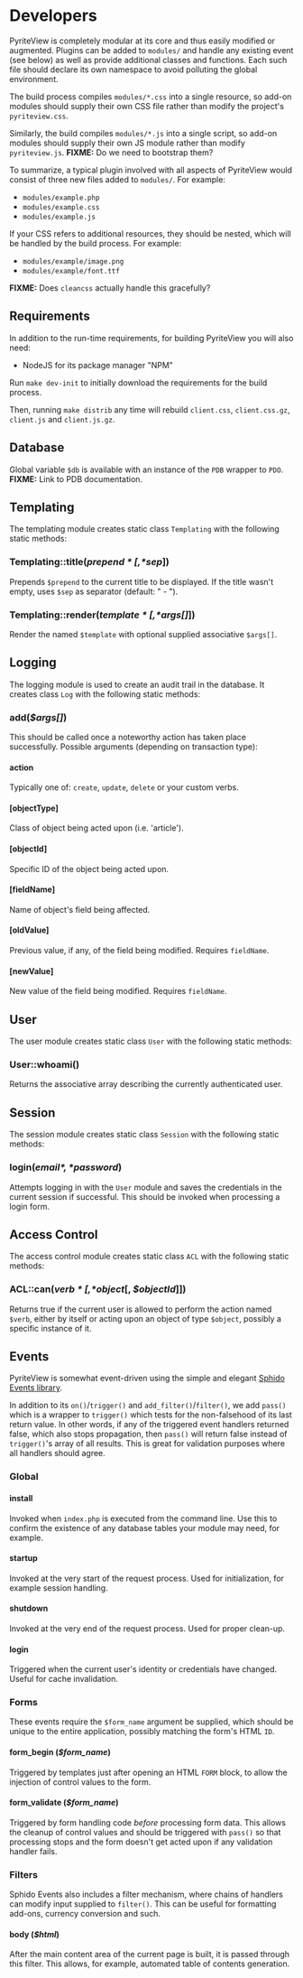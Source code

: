 # Developers

PyriteView is completely modular at its core and thus easily modified or augmented.  Plugins can be added to `modules/` and handle any existing event (see below) as well as provide additional classes and functions.  Each such file should declare its own namespace to avoid polluting the global environment.

The build process compiles `modules/*.css` into a single resource, so add-on modules should supply their own CSS file rather than modify the project's `pyriteview.css`.

Similarly, the build compiles `modules/*.js` into a single script, so add-on modules should supply their own JS module rather than modify `pyriteview.js`. **FIXME:** Do we need to bootstrap them?

To summarize, a typical plugin involved with all aspects of PyriteView would consist of three new files added to `modules/`.  For example:

* `modules/example.php`
* `modules/example.css`
* `modules/example.js`

If your CSS refers to additional resources, they should be nested, which will be handled by the build process.  For example:

* `modules/example/image.png`
* `modules/example/font.ttf`

**FIXME:** Does `cleancss` actually handle this gracefully?

## Requirements

In addition to the run-time requirements, for building PyriteView you will also need:

* NodeJS for its package manager "NPM"

Run `make dev-init` to initially download the requirements for the build process.

Then, running `make distrib` any time will rebuild `client.css`, `client.css.gz`, `client.js` and `client.js.gz`.

## Database

Global variable `$db` is available with an instance of the `PDB` wrapper to `PDO`.  **FIXME:** Link to PDB documentation.

## Templating

The templating module creates static class `Templating` with the following static methods:

### Templating::title(*$prepend*[, *$sep*])

Prepends `$prepend` to the current title to be displayed.  If the title wasn't empty, uses `$sep` as separator (default: " - ").

### Templating::render(*$template*[, *$args[]*])

Render the named `$template` with optional supplied associative `$args[]`.

## Logging

The logging module is used to create an audit trail in the database.  It creates class `Log` with the following static methods:

### add(*$args[]*)

This should be called once a noteworthy action has taken place successfully.  Possible arguments (depending on transaction type):

#### action

Typically one of: `create`, `update`, `delete` or your custom verbs.

#### [objectType]

Class of object being acted upon (i.e. 'article').

#### [objectId]

Specific ID of the object being acted upon.

#### [fieldName]

Name of object's field being affected.

#### [oldValue]

Previous value, if any, of the field being modified.  Requires `fieldName`.

#### [newValue]

New value of the field being modified.  Requires `fieldName`.

## User

The user module creates static class `User` with the following static methods:

### User::whoami()

Returns the associative array describing the currently authenticated user.

## Session

The session module creates static class `Session` with the following static methods:

### login(*$email*, *$password*)

Attempts logging in with the `User` module and saves the credentials in the current session if successful.  This should be invoked when processing a login form.

## Access Control

The access control module creates static class `ACL` with the following static methods:

### ACL::can(*$verb*[, *$object*[, *$objectId*]])

Returns true if the current user is allowed to perform the action named `$verb`, either by itself or acting upon an object of type `$object`, possibly a specific instance of it.

## Events

PyriteView is somewhat event-driven using the simple and elegant [Sphido Events library](https://github.com/sphido/events).

In addition to its `on()`/`trigger()` and `add_filter()`/`filter()`, we add `pass()` which is a wrapper to `trigger()` which tests for the non-falsehood of its last return value.  In other words, if any of the triggered event handlers returned false, which also stops propagation, then `pass()` will return false instead of `trigger()`'s array of all results.  This is great for validation purposes where all handlers should agree.

### Global

#### install

Invoked when `index.php` is executed from the command line.  Use this to confirm the existence of any database tables your module may need, for example.

#### startup

Invoked at the very start of the request process.  Used for initialization, for example session handling.

#### shutdown

Invoked at the very end of the request process.  Used for proper clean-up.

#### login

Triggered when the current user's identity or credentials have changed.  Useful for cache invalidation.

### Forms

These events require the `$form_name` argument be supplied, which should be unique to the entire application, possibly matching the form's HTML `ID`.

#### form_begin (*$form_name*)

Triggered by templates just after opening an HTML `FORM` block, to allow the injection of control values to the form.

#### form_validate (*$form_name*)

Triggered by form handling code *before* processing form data.  This allows the cleanup of control values and should be triggered with `pass()` so that processing stops and the form doesn't get acted upon if any validation handler fails.

### Filters

Sphido Events also includes a filter mechanism, where chains of handlers can modify input supplied to `filter()`.  This can be useful for formatting add-ons, currency conversion and such.

#### body (*$html*)

After the main content area of the current page is built, it is passed through this filter.  This allows, for example, automated table of contents generation.
